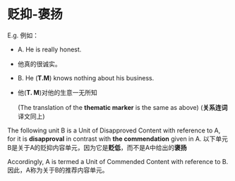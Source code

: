 # 贬抑-褒扬
E.g. 例如：
- A. He is really honest.
- 他真的很诚实。
- B. He (**T.M**) knows nothing about his business.
- 他(**T. M**)对他的生意一无所知

    (The translation of the **thematic marker** is the same as above)
    (**关系连词**译文同上)

The following unit B is a Unit of Disapproved Content with reference to A, for it is **disapproval** in contrast with **the commendation** given in A.
以下单元B是关于A的贬抑内容单元，因为它是**贬低**，而不是A中给出的**褒扬**

Accordingly, A is termed a Unit of Commended Content with reference to B.
因此，A称为关于B的推荐内容单元。